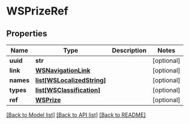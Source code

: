 # WSPrizeRef

## Properties
Name | Type | Description | Notes
------------ | ------------- | ------------- | -------------
**uuid** | **str** |  | [optional] 
**link** | [**WSNavigationLink**](WSNavigationLink.md) |  | [optional] 
**names** | [**list[WSLocalizedString]**](WSLocalizedString.md) |  | [optional] 
**types** | [**list[WSClassification]**](WSClassification.md) |  | [optional] 
**ref** | [**WSPrize**](WSPrize.md) |  | [optional] 

[[Back to Model list]](../README.md#documentation-for-models) [[Back to API list]](../README.md#documentation-for-api-endpoints) [[Back to README]](../README.md)


